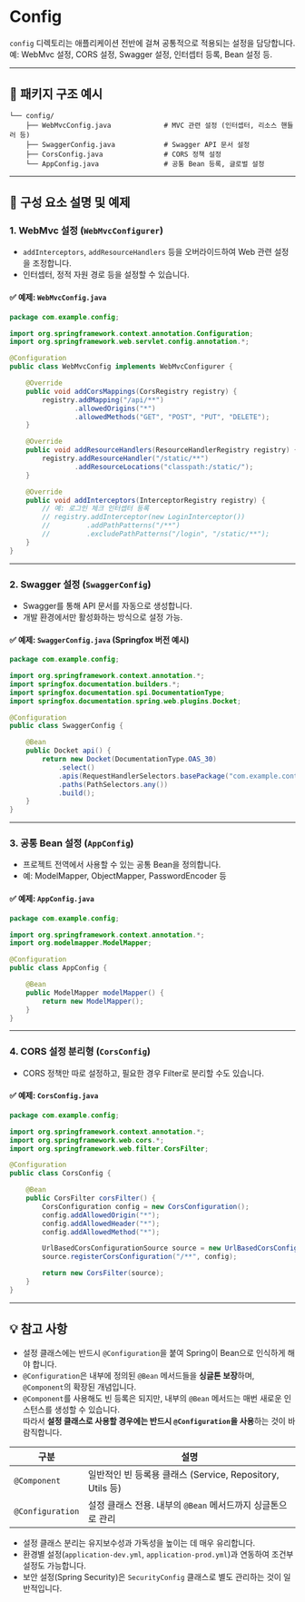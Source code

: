 # Config

`config` 디렉토리는 애플리케이션 전반에 걸쳐 공통적으로 적용되는 설정을 담당합니다.  
예: WebMvc 설정, CORS 설정, Swagger 설정, 인터셉터 등록, Bean 설정 등.

---

## 📁 패키지 구조 예시

```plaintext
└── config/
    ├── WebMvcConfig.java             # MVC 관련 설정 (인터셉터, 리소스 핸들러 등)
    ├── SwaggerConfig.java            # Swagger API 문서 설정
    ├── CorsConfig.java               # CORS 정책 설정
    └── AppConfig.java                # 공통 Bean 등록, 글로벌 설정
```

---

## 📌 구성 요소 설명 및 예제

### 1. WebMvc 설정 (`WebMvcConfigurer`)

- `addInterceptors`, `addResourceHandlers` 등을 오버라이드하여 Web 관련 설정을 조정합니다.
- 인터셉터, 정적 자원 경로 등을 설정할 수 있습니다.

#### ✅ 예제: `WebMvcConfig.java`

```java
package com.example.config;

import org.springframework.context.annotation.Configuration;
import org.springframework.web.servlet.config.annotation.*;

@Configuration
public class WebMvcConfig implements WebMvcConfigurer {

    @Override
    public void addCorsMappings(CorsRegistry registry) {
        registry.addMapping("/api/**")
                .allowedOrigins("*")
                .allowedMethods("GET", "POST", "PUT", "DELETE");
    }

    @Override
    public void addResourceHandlers(ResourceHandlerRegistry registry) {
        registry.addResourceHandler("/static/**")
                .addResourceLocations("classpath:/static/");
    }

    @Override
    public void addInterceptors(InterceptorRegistry registry) {
        // 예: 로그인 체크 인터셉터 등록
        // registry.addInterceptor(new LoginInterceptor())
        //         .addPathPatterns("/**")
        //         .excludePathPatterns("/login", "/static/**");
    }
}
```

---

### 2. Swagger 설정 (`SwaggerConfig`)

- Swagger를 통해 API 문서를 자동으로 생성합니다.
- 개발 환경에서만 활성화하는 방식으로 설정 가능.

#### ✅ 예제: `SwaggerConfig.java` (Springfox 버전 예시)

```java
package com.example.config;

import org.springframework.context.annotation.*;
import springfox.documentation.builders.*;
import springfox.documentation.spi.DocumentationType;
import springfox.documentation.spring.web.plugins.Docket;

@Configuration
public class SwaggerConfig {

    @Bean
    public Docket api() {
        return new Docket(DocumentationType.OAS_30)
            .select()
            .apis(RequestHandlerSelectors.basePackage("com.example.controller"))
            .paths(PathSelectors.any())
            .build();
    }
}
```

---

### 3. 공통 Bean 설정 (`AppConfig`)

- 프로젝트 전역에서 사용할 수 있는 공통 Bean을 정의합니다.
- 예: ModelMapper, ObjectMapper, PasswordEncoder 등

#### ✅ 예제: `AppConfig.java`

```java
package com.example.config;

import org.springframework.context.annotation.*;
import org.modelmapper.ModelMapper;

@Configuration
public class AppConfig {

    @Bean
    public ModelMapper modelMapper() {
        return new ModelMapper();
    }
}
```

---

### 4. CORS 설정 분리형 (`CorsConfig`)

- CORS 정책만 따로 설정하고, 필요한 경우 Filter로 분리할 수도 있습니다.

#### ✅ 예제: `CorsConfig.java`

```java
package com.example.config;

import org.springframework.context.annotation.*;
import org.springframework.web.cors.*;
import org.springframework.web.filter.CorsFilter;

@Configuration
public class CorsConfig {

    @Bean
    public CorsFilter corsFilter() {
        CorsConfiguration config = new CorsConfiguration();
        config.addAllowedOrigin("*");
        config.addAllowedHeader("*");
        config.addAllowedMethod("*");

        UrlBasedCorsConfigurationSource source = new UrlBasedCorsConfigurationSource();
        source.registerCorsConfiguration("/**", config);

        return new CorsFilter(source);
    }
}
```

---

## 💡 참고 사항

- 설정 클래스에는 반드시 `@Configuration`을 붙여 Spring이 Bean으로 인식하게 해야 합니다.
- `@Configuration`은 내부에 정의된 `@Bean` 메서드들을 **싱글톤 보장**하며, `@Component`의 확장된 개념입니다.
- `@Component`를 사용해도 빈 등록은 되지만, 내부의 `@Bean` 메서드는 매번 새로운 인스턴스를 생성할 수 있습니다.  
  따라서 **설정 클래스로 사용할 경우에는 반드시 `@Configuration`을 사용**하는 것이 바람직합니다.

| 구분              | 설명 |
|-------------------|------|
| `@Component`      | 일반적인 빈 등록용 클래스 (Service, Repository, Utils 등) |
| `@Configuration`  | 설정 클래스 전용. 내부의 `@Bean` 메서드까지 싱글톤으로 관리 |

- 설정 클래스 분리는 유지보수성과 가독성을 높이는 데 매우 유리합니다.
- 환경별 설정(`application-dev.yml`, `application-prod.yml`)과 연동하여 조건부 설정도 가능합니다.
- 보안 설정(Spring Security)은 `SecurityConfig` 클래스로 별도 관리하는 것이 일반적입니다.
